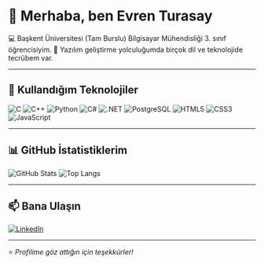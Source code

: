 # 👋 Merhaba, ben Evren Turasay

💻 Başkent Üniversitesi (Tam Burslu) Bilgisayar Mühendisliği 3. sınıf öğrencisiyim.
🚀 Yazılım geliştirme yolculuğumda birçok dil ve teknolojide tecrübem var.

---

## 🔧 Kullandığım Teknolojiler

![C](https://img.shields.io/badge/C-A8B9CC?style=for-the-badge&logo=c&logoColor=white)
![C++](https://img.shields.io/badge/C++-00599C?style=for-the-badge&logo=cplusplus&logoColor=white)
![Python](https://img.shields.io/badge/Python-3776AB?style=for-the-badge&logo=python&logoColor=white)
![C#](https://img.shields.io/badge/C%23-239120?style=for-the-badge&logo=csharp&logoColor=white)
![.NET](https://img.shields.io/badge/.NET-512BD4?style=for-the-badge&logo=dotnet&logoColor=white)
![PostgreSQL](https://img.shields.io/badge/PostgreSQL-316192?style=for-the-badge&logo=postgresql&logoColor=white)
![HTML5](https://img.shields.io/badge/HTML5-E34F26?style=for-the-badge&logo=html5&logoColor=white)
![CSS3](https://img.shields.io/badge/CSS3-1572B6?style=for-the-badge&logo=css3&logoColor=white)
![JavaScript](https://img.shields.io/badge/JavaScript-F7DF1E?style=for-the-badge&logo=javascript&logoColor=black)

---

## 📊 GitHub İstatistiklerim

![GitHub Stats](https://github-readme-stats.vercel.app/api?username=evrenturasay&show_icons=true&theme=tokyonight)
![Top Langs](https://github-readme-stats.vercel.app/api/top-langs/?username=evrenturasay&layout=compact&theme=tokyonight)

---

## 📫 Bana Ulaşın
[![LinkedIn](https://img.shields.io/badge/LinkedIn-0A66C2?style=for-the-badge&logo=linkedin&logoColor=white)](https://www.linkedin.com/in/evrenturasay/)


---

⭐ _Profilime göz attığın için teşekkürler!_


